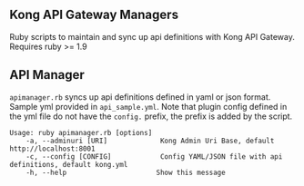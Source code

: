 Kong API Gateway Managers
-------------------------

Ruby scripts to maintain and sync up api definitions with Kong API Gateway. Requires ruby >= 1.9

## API Manager

`apimanager.rb` syncs up api definitions defined in yaml or json format. Sample yml provided in `api_sample.yml`. Note that plugin config defined in the yml file do not have the `config.` prefix, the prefix is added by the script.

```shell
Usage: ruby apimanager.rb [options]
    -a, --adminuri [URI]             Kong Admin Uri Base, default http://localhost:8001
    -c, --config [CONFIG]            Config YAML/JSON file with api definitions, default kong.yml
    -h, --help                      Show this message
```